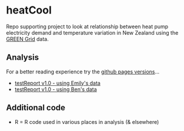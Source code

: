 # heatCool

Repo supporting project to look at relationship between heat pump electricity demand and temperature variation in New Zealand using the [GREEN Grid](https://github.com/CfSOtago/GREENGridData) data.

## Analysis

For a better reading experience try the [github pages versions](https://cfsotago.github.io/heatCool/)... 

 * [testReport v1.0 - using Emily's data](analysis/testReport_v1.0_emilyData.html)
 * [testReport v1.0 - using Ben's data](analysis/testReport_v1.0_benData.html)


## Additional code

 * R = R code used in various places in analysis (& elsewhere)